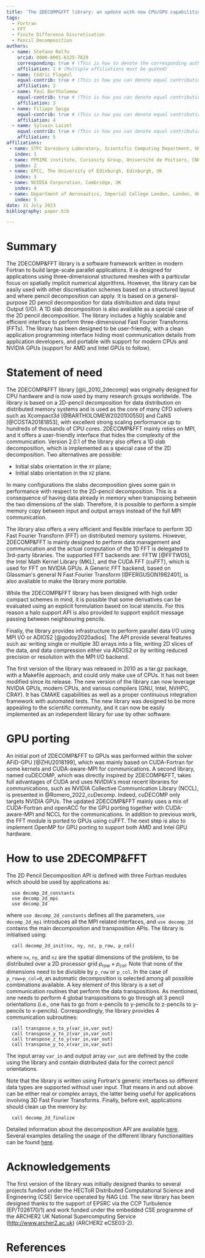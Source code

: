 ```yaml
---
title: 'The 2DECOMP&FFT library: an update with new CPU/GPU capabilities'
tags:
  - Fortran
  - FFT
  - Finite Difference Discretisation
  - Pencil Decomposition
authors:
  - name: Stefano Rolfo
    orcid: 0000-0001-6325-7629
    corresponding: true # (This is how to denote the corresponding author)
    affiliation: 1 # (Multiple affiliations must be quoted)
  - name: Cédric Flageul
    equal-contrib: true # (This is how you can denote equal contributions between multiple authors)
    affiliation: 2
  - name: Paul Bartholomew
    equal-contrib: true # (This is how you can denote equal contributions between multiple authors)
    affiliation: 3
  - name: Filippo Spiga
    equal-contrib: true # (This is how you can denote equal contributions between multiple authors)
    affiliation: 4
  - name: Sylvain Laizet
    equal-contrib: true # (This is how you can denote equal contributions between multiple authors)
    affiliation: 5
affiliations:
 - name: STFC Daresbury Laboratory, Scientific Computing Department, UKRI, UK 
   index: 1
 - name: PPRIME institute, Curiosity Group, Université de Poitiers, CNRS, ISAE-ENSMA, Poitiers, France
   index: 2
 - name: EPCC, The University of Edinburgh, Edinburgh, UK
   index: 3
 - name: NVIDIA Corporation, Cambridge, UK
   index: 4
 - name: Department of Aeronautics, Imperial College London, London, UK
   index: 5
date: 31 July 2023
bibliography: paper.bib

---
```


# Summary

The 2DECOMP&FFT library is a software framework written in modern Fortran to build large-scale parallel applications. 
It is designed for applications using three-dimensional structured meshes with a particular focus on 
spatially implicit numerical algorithms. However, the library can be easily used with other discretisation schemes 
based on a structured layout and where pencil decomposition can apply. 
It is based on a general-purpose 2D pencil decomposition for data distribution and data Input Output (I/O). 
A 1D slab decomposition is also available as a special case of the 2D pencil decomposition.
The library includes a highly scalable and efficient interface to perform three-dimensional 
Fast Fourier Transforms (FFTs). 
The library has been designed to be user-friendly, with a clean application programming interface 
hiding most communication details from application developers, and portable with support for modern CPUs 
and NVIDIA GPUs (support for AMD and Intel GPUs to follow).


# Statement of need

The 2DECOMP&FFT library [@li_2010_2decomp] was originally designed for CPU hardware 
and is now used by many research groups worldwide. 
The library is based on a 2D-pencil decomposition for data distribution on distributed memory systems 
and is used as the core of many CFD solvers such as Xcompact3d [@BARTHOLOMEW2020100550] and CaNS [@COSTA20181853], 
with excellent strong scaling performance up to hundreds of thousands of CPU cores. 
2DECOMP&FFT mainly relies on MPI, and it offers a user-friendly interface that hides the complexity 
of the communication. 
Version 2.0.1 of the library also offers a 1D slab decomposition, which is implemented as a special case of the 
2D decomposition. Two alternatives are possible:

- Initial slabs orientation in the `XY` plane; 
- Initial slabs orientation in the `XZ` plane.

In many configurations the slabs decomposition gives some gain in performance with respect to the 
2D-pencil decomposition. This is a consequence of having data already in memory when transposing between 
the two dimensions of the slab. Therefore, it is possible to perform a simple memory copy between 
input and output arrays instead of the full MPI communication.

The library also offers a very efficient and flexible interface to perform 3D
Fast Fourier Transform (FFT) on distributed memory systems. However, 2DECOMP&FFT is mainly designed to perform 
data management and communication and the actual computation of the 1D FFT is delegated to 3rd-party libraries. 
The supported FFT backends are: FFTW [@FFTW05], the Intel Math Kernel Library (MKL), and the CUDA FFT (cuFFT), 
which is used for FFT on NVIDIA GPUs. A Generic FFT backend, based on 
Glassman's general N Fast Fourier Transform [@FERGUSON1982401], 
is also available to make the library more portable.   

While the 2DECOMP&FFT library has been designed with high order compact schemes in mind, it is possible 
that some derivatives can be evaluated using an explicit formulation based on local stencils. For this reason a 
halo support API is also provided to support explicit message passing between neighbouring pencils. 

Finally, the library provides infrastructure to perform parallel data I/O using MPI I/O or ADIOS2 [@godoy2020adios]. 
The API provide several features such as: writing single or multiple 3D arrays into a file, writing 2D slices 
of the data, and data compression either via ADIOS2 or by writing reduced precision or resolution with the MPI I/O
backend. 

The first version of the library was released in 2010 as a tar.gz package, with a Makefile approach, 
and could only make use of CPUs. It has not been modified since its release. 
The new version of the library can now leverage NVIDIA GPUs, modern CPUs, and various compilers 
(GNU, Intel, NVHPC, CRAY). 
It has CMAKE capabilities as well as a proper continuous integration framework with automated tests. 
The new library was designed to be more appealing to the scientific community,
and it can now be easily implemented as an independent library for use by other software.

# GPU porting

An initial port of 2DECOMP&FFT to GPUs was performed within the solver AFiD-GPU [@ZHU2018199],
which was mainly based on CUDA-Fortran for some kernels and CUDA-aware-MPI for communications.
A second library, named cuDECOMP, which was directly inspired by 2DECOMP&FFT, 
takes full advantages of CUDA and uses NVIDIA's most recent libraries for communications, 
such as NVIDIA Collective Communication Library (NCCL), is presented in @Romero_2022_cuDecomp.
Indeed, cuDECOMP only targets NVIDIA GPUs.
The updated 2DECOMP&FFT mainly uses a mix of CUDA-Fortran and openACC for the GPU porting 
together with CUDA-aware-MPI and NCCL for the communications. In addition to previous work,
the FFT module is ported to GPUs using cuFFT. 
The next step is also to implement OpenMP for GPU porting to support both AMD and Intel GPU hardware.

# How to use 2DECOMP&FFT
The 2D Pencil Decomposition API is defined with three Fortran modules which should be used by applications as:
```
  use decomp_2d_constants
  use decomp_2d_mpi
  use decomp_2d
```
where ``use decomp_2d_constants`` defines all the parameters, ``use decomp_2d_mpi`` introduces all the MPI 
related interfaces, and ``use decomp_2d`` contains the main decomposition and transposition APIs.
The library is initialised using:
```
  call decomp_2d_init(nx, ny, nz, p_row, p_col)
```
where ``nx``, ``ny``, and ``nz`` are the spatial dimensions of the problem, to be distributed over
a 2D processor grid $p_{row} \times p_{col}$.
Note that none of the dimensions need to be divisible by ``p_row`` or ``p_col``.
In the case of ``p_row=p_col=0``, an automatic decomposition is selected among all possible combinations available.
A key element of this library is a set of communication routines that perform the data transpositions.
As mentioned, one needs to perform 4 global transpositions to go through all 3 pencil orientations
(i.e., one has to go from x-pencils to y-pencils to z-pencils to y-pencils to x-pencils).
Correspondingly, the library provides 4 communication subroutines:
```
  call transpose_x_to_y(var_in,var_out)
  call transpose_y_to_z(var_in,var_out)
  call transpose_z_to_y(var_in,var_out)
  call transpose_y_to_x(var_in,var_out)
```
The input array ``var_in`` and output array ``var_out`` are defined by the code using the library
and contain distributed data for the correct pencil orientations.

Note that the library is written using Fortran's generic interfaces so different data types are supported
without user input. That means in and out above can be either real or complex arrays,
the latter being useful for applications involving 3D Fast Fourier Transforms.
Finally, before exit, applications should clean up the memory by:
```
  call decomp_2d_finalize
```
Detailed information about the decomposition API are available [here](https://2decomp-fft.github.io/pages/api_domain.html).
Several examples detailing the usage of the different library functionalities can be found 
[here](https://github.com/2decomp-fft/2decomp-fft/blob/main/examples/README.md).

# Acknowledgements

The first version of the library was initially designed thanks to several projects funded under the 
HECToR Distributed Computational Science and Engineering (CSE) Service operated by NAG Ltd. 
The new library has been designed thanks to the support of EPSRC via the CCP Turbulence (EP/T026170/1) and work funded under
the embedded CSE programme of the ARCHER2 UK National Supercomputing Service (http://www.archer2.ac.uk) (ARCHER2 eCSE03-2).

# References

